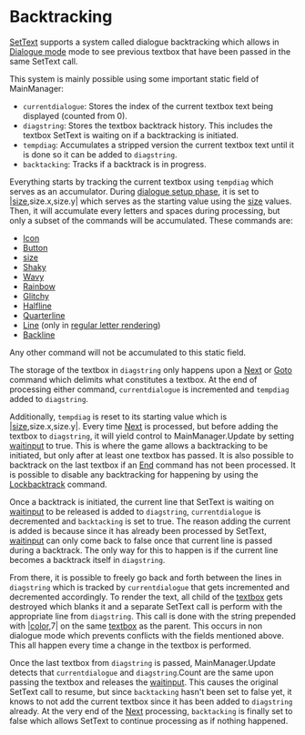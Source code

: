 # Backtracking

[SetText](../SetText.md) supports a system called dialogue backtracking which allows in [Dialogue mode](../Dialogue%20mode.md) mode to see previous textbox that have been passed in the same SetText call.

This system is mainly possible using some important static field of MainManager:

* `currentdialogue`: Stores the index of the current textbox text being displayed (counted from 0).
* `diagstring`: Stores the textbox backtrack history. This includes the textbox SetText is waiting on if a backtracking is initiated.
* `tempdiag`: Accumulates a stripped version the current textbox text until it is done so it can be added to `diagstring`.
* `backtacking`: Tracks if a backtrack is in progress.

Everything starts by tracking the current textbox using `tempdiag` which serves as an accumulator.  During [dialogue setup phase](../Life%20Cycle/dialogue%20setup%20phase.md), it is set to |[size](../Commands/Individual%20commands/size.md),size.x,size.y| which serves as the starting value using the [size](../Commands/Individual%20commands/size.md) values. Then, it will accumulate every letters and spaces during processing, but only a subset of the commands will be accumulated. These commands are:

* [Icon](../Commands/Individual%20commands/Icon.md)
* [Button](../Commands/Individual%20commands/Button.md)
* [size](../Commands/Individual%20commands/size.md)
* [Shaky](../Commands/Individual%20commands/Shaky.md)
* [Wavy](../Commands/Individual%20commands/Wavy.md)
* [Rainbow](../Commands/Individual%20commands/Rainbow.md)
* [Glitchy](../Commands/Individual%20commands/Glitchy.md)
* [Halfline](../Commands/Individual%20commands/Halfline.md)
* [Quarterline](../Commands/Individual%20commands/Quarterline.md)
* [Line](../Commands/Individual%20commands/Line.md) (only in [regular letter rendering](../Life%20Cycle/letter%20rendering/regular%20letter%20rendering.md))
* [Backline](../Commands/Individual%20commands/Backline.md)

Any other command will not be accumulated to this static field.

The storage of the textbox in `diagstring` only happens upon a [Next](../Commands/Individual%20commands/Next.md) or [Goto](../Commands/Individual%20commands/Goto.md) command which delimits what constitutes a textbox. At the end of processing either command, `currentdialogue` is incremented and `tempdiag` added to `diagstring`. 

Additionally, `tempdiag` is reset to its starting value which is |[size](../Commands/Individual%20commands/size.md),size.x,size.y|. Every time [Next](../Commands/Individual%20commands/Next.md) is processed, but before adding the textbox to `diagstring`, it will yield control to MainManager.Update by setting [waitinput](../Global%20vars%20used/waitinput.md) to true. This is where the game allows a backtracking to be initiated, but only after at least one textbox has passed. It is also possible to backtrack on the last textbox if an [End](../Commands/Individual%20commands/End.md) command has not been processed. It is possible to disable any backtracking for happening by using the [Lockbacktrack](../Commands/Individual%20commands/Lockbacktrack.md) command.

Once a backtrack is initiated, the current line that SetText is waiting on [waitinput](../Global%20vars%20used/waitinput.md) to be released is added to `diagstring`, `currentdialogue` is decremented and `backtacking` is set to true. The reason adding the current is added is because since it has already been processed by SetText, [waitinput](../Global%20vars%20used/waitinput.md) can only come back to false once that current line is passed during a backtrack. The only way for this to happen is if the current line becomes a backtrack itself in `diagstring`.

From there, it is possible to freely go back and forth between the lines in `diagstring` which is tracked by `currentdialogue` that gets incremented and decremented accordingly. To render the text, all child of the [textbox](../Notable%20local%20variable/textbox.md) gets destroyed which blanks it and a separate SetText call is perform with the appropriate line from `diagstring`. This call is done with the string prepended with |[color](../Commands/Individual%20commands/Color.md),7| on the same [textbox](../Notable%20local%20variable/textbox.md) as the parent. This occurs in non dialogue mode which prevents conflicts with the fields mentioned above. This all happen every time a change in the textbox is performed.

Once the last textbox from `diagstring` is passed, MainManager.Update detects that `currentdialogue` and `diagstring`.Count are the same upon passing the textbox and releases the [waitinput](../Global%20vars%20used/waitinput.md). This causes the original SetText call to resume, but since `backtacking` hasn't been set to false yet, it knows to not add the current textbox since it has been added to `diagstring` already. At the very end of the [Next](../Commands/Individual%20commands/Next.md) processing, `backtacking` is finally set to false which allows SetText to continue processing as if nothing happened.
